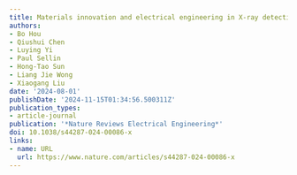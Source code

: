 ```yaml
---
title: Materials innovation and electrical engineering in X-ray detection
authors:
- Bo Hou
- Qiushui Chen
- Luying Yi
- Paul Sellin
- Hong-Tao Sun
- Liang Jie Wong
- Xiaogang Liu
date: '2024-08-01'
publishDate: '2024-11-15T01:34:56.500311Z'
publication_types:
- article-journal
publication: '*Nature Reviews Electrical Engineering*'
doi: 10.1038/s44287-024-00086-x
links:
- name: URL
  url: https://www.nature.com/articles/s44287-024-00086-x
---
```

